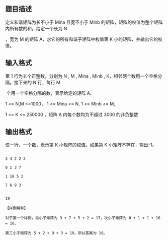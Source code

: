 ## 题目描述

<div>
 定义和谐矩阵为长不小于 Mina 且宽不小于 Minb 的矩阵，矩阵的权值为整个矩阵内所有数的和。给定一个长为 N
</div>
<div>
 ，宽为 M 的矩阵 A，求它的所有和谐子矩阵中权值第 K 小的矩阵，并输出它的权值。
</div>
<div></div>

## 输入格式

<div>
 第 1 行为五个正整数，分别为 N , M , Mina , Minb , K，相邻两个数用一个空格分隔。接下来的 N 行，每行 M
</div>
<div>
  个用一个空格分隔的数，表示给定的矩阵 A。
</div>
<div>
 1 <= N,M <=1000， 1 <= Mina <= N, 1 <= Minb <= M,
</div>
<div>
 1 <= K <= 250000 ，矩阵 A 内每个数均为不超过 3000 的非负整数
</div>
<div></div>

## 输出格式

<div>
 仅一行，一个数，表示第 K 小矩阵的权值。如果第 K 小矩阵不存在，输出-1。
</div>
<div></div>

```input1
3 4 2 2 3
0 1 3 7
1 16 5 2
7 6 9 3
```
```output1
19
【样例解释】
对于第一个样例，最小子矩阵为 3 + 7 + 5 + 2 = 17，次小子矩阵为 0 + 1 + 1 + 16 = 18，
第三小子矩阵为 5 + 2 + 9 + 3 = 19，所以答案为 19。
```
